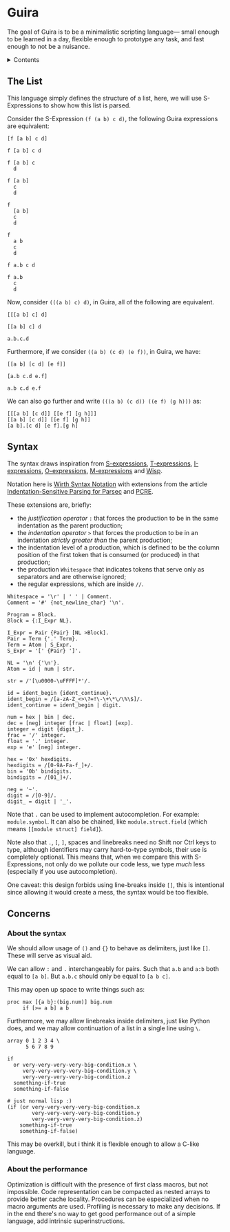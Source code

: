 # Guira

The goal of Guira is to be a minimalistic scripting language—
small enough to be learned in a day,
flexible enough to prototype any task,
and fast enough to not be a nuisance.

<details>

<summary>Contents</summary>

- [The List](#list)
- [Syntax](#syntax)
- [Goals](#goals)
- [Concerns](#concerns)

</details>

## The List <a name="list"></a>

This language simply defines the structure of a list,
here, we will use S-Expressions to show how this list is parsed.

Consider the S-Expression `(f (a b) c d)`,
the following Guira expressions are equivalent:

```
[f [a b] c d]

f [a b] c d

f [a b] c
  d

f [a b]
  c
  d

f
  [a b]
  c
  d

f
  a b
  c
  d

f a.b c d

f a.b
  c
  d
```

Now, consider `(((a b) c) d)`,
in Guira, all of the following are equivalent.

```
[[[a b] c] d]

[[a b] c] d

a.b.c.d
```

Furthermore, if we consider `((a b) (c d) (e f))`,
in Guira, we have:

```
[[a b] [c d] [e f]]

[a.b c.d e.f]

a.b c.d e.f
```

We can also go further and write `(((a b) (c d)) ((e f) (g h)))`
as:

```
[[[a b] [c d]] [[e f] [g h]]]
[[a b] [c d]] [[e f] [g h]]
[a b].[c d] [e f].[g h]
```

## Syntax <a name="syntax"></a>

The syntax draws inspiration from
[S-expressions](https://www-sop.inria.fr/indes/fp/Bigloo/doc/r5rs-10.html#Formal-syntax),
[T-expressions](https://srfi.schemers.org/srfi-110/srfi-110.html),
[I-expressions](https://srfi.schemers.org/srfi-49/srfi-49.html),
[O-expressions](http://breuleux.net/blog/oexprs.html),
[M-expressions](https://en.m.wikipedia.org/wiki/M-expression) and
[Wisp](https://srfi.schemers.org/srfi-119/srfi-119.html).

Notation here is [Wirth Syntax Notation](https://dl.acm.org/doi/10.1145/359863.359883)
with extensions from the article
[Indentation-Sensitive Parsing for Parsec](https://osa1.net/papers/indentation-sensitive-parsec.pdf)
and [PCRE](https://www.pcre.org/original/doc/html/pcresyntax.html).

These extensions are, briefly:
 - the _justification operator_ `:` that forces the production to be in the same indentation as the parent production;
 - the _indentation operator_ `>` that forces the production to be in an indentation _strictly greater than_ the parent production;
 - the indentation level of a production, which is defined to be the column position of the first token that is consumed (or produced) in that production;
 - the production `Whitespace` that indicates tokens that serve only as separators and are otherwise ignored;
 - the regular expressions, which are inside `//`.

```ebnf
Whitespace = '\r' | ' ' | Comment.
Comment = '#' {not_newline_char} '\n'.

Program = Block.
Block = {:I_Expr NL}.

I_Expr = Pair {Pair} [NL >Block].
Pair = Term {'.' Term}.
Term = Atom | S_Expr.
S_Expr = '[' {Pair} ']'.

NL = '\n' {'\n'}.
Atom = id | num | str.

str = /'[\u0000-\uFFFF]*'/.

id = ident_begin {ident_continue}.
ident_begin = /[a-zA-Z_<>\?=!\-\+\*\/\%\$]/.
ident_continue = ident_begin | digit.

num = hex | bin | dec.
dec = [neg] integer [frac | float] [exp].
integer = digit {digit_}.
frac = '/' integer.
float = '.' integer.
exp = 'e' [neg] integer.

hex = '0x' hexdigits.
hexdigits = /[0-9A-Fa-f_]+/.
bin = '0b' bindigits.
bindigits = /[01_]+/.

neg = '~'.
digit = /[0-9]/.
digit_ = digit | '_'.
```

Note that `.` can be used to implement autocompletion.
For example: `module.symbol`.
It can also be chained, like
`module.struct.field` (which means `[[module struct] field]`).

Note also that `.`, `[`, `]`, spaces and linebreaks
need no Shift nor Ctrl keys to type,
although identifiers may carry hard-to-type symbols,
their use is completely optional.
This means that, when we compare this with S-Expressions,
not only do we pollute our code less, we type *much* less
(especially if you use autocompletion).

One caveat: this design forbids using
line-breaks inside `[]`, this is intentional
since allowing it would create a mess,
the syntax would be too flexible.

## Concerns <a name="concerns"></a>

### About the syntax

We should allow usage of `()` and `{}` to behave
as delimiters, just like `[]`. These will serve
as visual aid.

We can allow `:` and `.` interchangeably for pairs.
Such that `a.b` and `a:b` both equal to `[a b]`.
But `a.b.c` should only be equal to `[a b c]`.

This may open up space to write things such as:

```
proc max [{a b}:(big.num)] big.num
     if [>= a b] a b
```

Furthermore, we may allow linebreaks inside delimiters,
just like Python does, and we may allow continuation
of a list in a single line using `\`.

```
array 0 1 2 3 4 \
      5 6 7 8 9

if
  or very-very-very-very-big-condition.x \
     very-very-very-very-big-condition.y \
     very-very-very-very-big-condition.z
  something-if-true
  something-if-false

# just normal lisp :)
(if (or very-very-very-very-big-condition.x
        very-very-very-very-big-condition.y
        very-very-very-very-big-condition.z)
    something-if-true
    something-if-false)
```

This may be overkill, but i think it is flexible enough
to allow a C-like language.

### About the performance

Optimization is difficult with the presence of first class macros,
but not impossible. Code representation can be compacted
as nested arrays to provide better cache locality.
Procedures can be especialized when no macro arguments
are used. Profiling is necessary to make any decisions.
If in the end there's no way to get good performance
out of a simple language, add intrinsic superinstructions.
